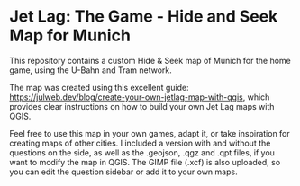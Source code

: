 # Jet Lag: The Game - Hide and Seek Map for Munich

This repository contains a custom Hide & Seek map of Munich for the home game, using the U-Bahn and Tram network.

The map was created using this excellent guide: https://julweb.dev/blog/create-your-own-jetlag-map-with-qgis, which provides clear instructions on how to build your own Jet Lag maps with QGIS.

Feel free to use this map in your own games, adapt it, or take inspiration for creating maps of other cities. I included a version with and without the questions on the side, as well as the .geojson, .qgz and .qpt files, if you want to modify the map in QGIS. The GIMP file (.xcf) is also uploaded, so you can edit the question sidebar or add it to your own maps.
